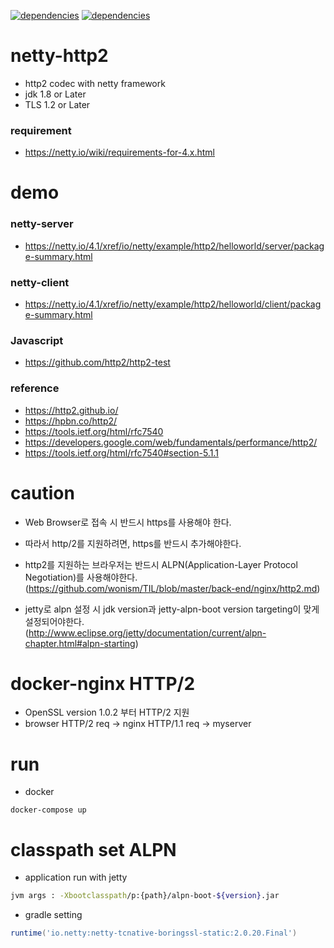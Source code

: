 [![dependencies](https://img.shields.io/badge/netty-4.1.25-blue.svg)]()
[![dependencies](https://img.shields.io/badge/alpn_boot-8.1.3.v20181017-blue.svg)]()

# netty-http2
- http2 codec with netty framework
- jdk 1.8 or Later
- TLS 1.2 or Later

### requirement
- https://netty.io/wiki/requirements-for-4.x.html  

# demo

### netty-server
- https://netty.io/4.1/xref/io/netty/example/http2/helloworld/server/package-summary.html

### netty-client
- https://netty.io/4.1/xref/io/netty/example/http2/helloworld/client/package-summary.html

### Javascript
- https://github.com/http2/http2-test


### reference

- https://http2.github.io/
- https://hpbn.co/http2/
- https://tools.ietf.org/html/rfc7540
- https://developers.google.com/web/fundamentals/performance/http2/    
- https://tools.ietf.org/html/rfc7540#section-5.1.1


# caution

- Web Browser로 접속 시 반드시 https를 사용해야 한다.
- 따라서 http/2를 지원하려면, https를 반드시 추가해야한다.

- http2를 지원하는 브라우저는 반드시 ALPN(Application-Layer Protocol Negotiation)를 사용해야한다.
  (https://github.com/wonism/TIL/blob/master/back-end/nginx/http2.md)

- jetty로 alpn 설정 시 jdk version과 jetty-alpn-boot version targeting이 맞게 설정되어야한다.
  (http://www.eclipse.org/jetty/documentation/current/alpn-chapter.html#alpn-starting)


# docker-nginx HTTP/2
- OpenSSL version 1.0.2 부터 HTTP/2 지원
- browser HTTP/2 req -> nginx HTTP/1.1 req -> myserver

# run
- docker

```docker
docker-compose up
```

# classpath set ALPN 
- application run with jetty
```sh
jvm args : -Xbootclasspath/p:{path}/alpn-boot-${version}.jar
```

- gradle setting 
```groovy
runtime('io.netty:netty-tcnative-boringssl-static:2.0.20.Final')
```



